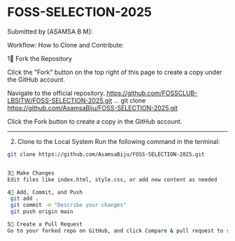 # FOSS-SELECTION-2025

Submitted by [ASAMSA B M]:


Workflow: How to Clone and Contribute:

 1⃣ Fork the Repository

 Click the "Fork" button on the top right of this page to create a copy under the GitHub account.

Navigate to the official repository. https://github.com/FOSSCLUB-LBSITW/FOSS-SELECTION-2025.git
...
git clone https://github.com/AsamsaBiju/FOSS-SELECTION-2025.git

Click the Fork button to create a copy in the GitHub account.


---

 2. Clone to the Local System
Run the following command in the terminal:
```bash
git clone https://github.com/AsamsaBiju/FOSS-SELECTION-2025.git


3⃣ Make Changes
Edit files like index.html, style.css, or add new content as needed

4⃣ Add, Commit, and Push
 git add .
 git commit -m "Describe your changes"
 git push origin main

5⃣ Create a Pull Request
Go to your forked repo on GitHub, and click Compare & pull request to submit your changes to the original repository.

